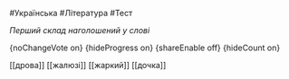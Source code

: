 #Українська #Література #Тест

*Перший склад наголошений у слові*

{noChangeVote on}
{hideProgress on}
{shareEnable off}
{hideCount on}

[[дрова]]
[[жалюзі]]
[[жаркий]]
[[дочка]]
